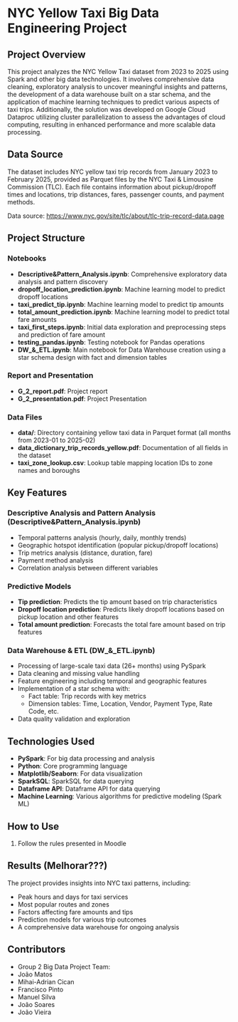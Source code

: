# NYC Yellow Taxi Big Data Engineering Project

## Project Overview
This project analyzes the NYC Yellow Taxi dataset from 2023 to 2025 using Spark and other big data technologies. It involves comprehensive data cleaning, exploratory analysis to uncover meaningful insights and patterns, the development of a data warehouse built on a star schema, and the application of machine learning techniques to predict various aspects of taxi trips. Additionally, the solution was developed on Google Cloud Dataproc utilizing cluster parallelization to assess the advantages of cloud computing, resulting in enhanced performance and more scalable data processing.

## Data Source
The dataset includes NYC yellow taxi trip records from January 2023 to February 2025, provided as Parquet files by the NYC Taxi & Limousine Commission (TLC). Each file contains information about pickup/dropoff times and locations, trip distances, fares, passenger counts, and payment methods.

Data source: https://www.nyc.gov/site/tlc/about/tlc-trip-record-data.page

## Project Structure

### Notebooks
- **Descriptive&Pattern_Analysis.ipynb**: Comprehensive exploratory data analysis and pattern discovery
- **dropoff_location_prediction.ipynb**: Machine learning model to predict dropoff locations
- **taxi_predict_tip.ipynb**: Machine learning model to predict tip amounts
- **total_amount_prediction.ipynb**: Machine learning model to predict total fare amounts
- **taxi_first_steps.ipynb**: Initial data exploration and preprocessing steps and prediction of fare amount
- **testing_pandas.ipynb**: Testing notebook for Pandas operations
- **DW_&_ETL.ipynb**: Main notebook for Data Warehouse creation using a star schema design with fact and dimension tables

### Report and Presentation
- **G_2_report.pdf**: Project report
- **G_2_presentation.pdf**: Project Presentation

### Data Files
- **data/**: Directory containing yellow taxi data in Parquet format (all months from 2023-01 to 2025-02)
- **data_dictionary_trip_records_yellow.pdf**: Documentation of all fields in the dataset
- **taxi_zone_lookup.csv**: Lookup table mapping location IDs to zone names and boroughs

## Key Features

### Descriptive Analysis and Pattern Analysis (Descriptive&Pattern_Analysis.ipynb)
- Temporal patterns analysis (hourly, daily, monthly trends)
- Geographic hotspot identification (popular pickup/dropoff locations)
- Trip metrics analysis (distance, duration, fare)
- Payment method analysis
- Correlation analysis between different variables

### Predictive Models
- **Tip prediction**: Predicts the tip amount based on trip characteristics
- **Dropoff location prediction**: Predicts likely dropoff locations based on pickup location and other features
- **Total amount prediction**: Forecasts the total fare amount based on trip features

### Data Warehouse & ETL (DW_&_ETL.ipynb)
- Processing of large-scale taxi data (26+ months) using PySpark
- Data cleaning and missing value handling
- Feature engineering including temporal and geographic features
- Implementation of a star schema with:
  - Fact table: Trip records with key metrics
  - Dimension tables: Time, Location, Vendor, Payment Type, Rate Code, etc.
- Data quality validation and exploration

## Technologies Used
- **PySpark**: For big data processing and analysis
- **Python**: Core programming language
- **Matplotlib/Seaborn**: For data visualization
- **SparkSQL**: SparkSQL for data querying
- **Dataframe API**: Dataframe API for data querying
- **Machine Learning**: Various algorithms for predictive modeling (Spark ML)

## How to Use
1. Follow the rules presented in Moodle


## Results (Melhorar???)
The project provides insights into NYC taxi patterns, including:
- Peak hours and days for taxi services
- Most popular routes and zones
- Factors affecting fare amounts and tips
- Prediction models for various trip outcomes
- A comprehensive data warehouse for ongoing analysis

## Contributors
- Group 2 Big Data Project Team:
- João Matos	
- Mihai-Adrian Cican	
- Francisco Pinto	
- Manuel Silva	
- João Soares	
- João Vieira

